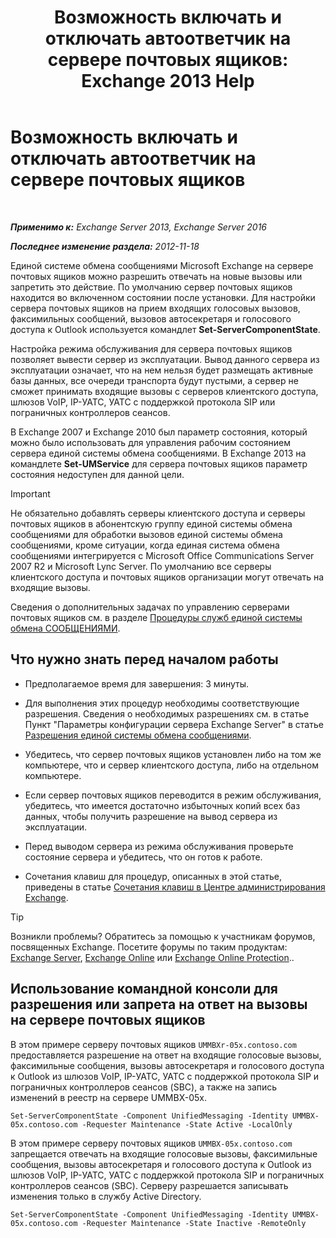 ﻿---
title: 'Возможность включать и отключать автоответчик на сервере почтовых ящиков: Exchange 2013 Help'
TOCTitle: Возможность включать и отключать автоответчик на сервере почтовых ящиков
ms:assetid: 4b860c09-6669-4e3d-b3dc-17b8018b3860
ms:mtpsurl: https://technet.microsoft.com/ru-ru/library/Aa997908(v=EXCHG.150)
ms:contentKeyID: 50556374
ms.date: 04/30/2018
mtps_version: v=EXCHG.150
ms.translationtype: HT
---

# Возможность включать и отключать автоответчик на сервере почтовых ящиков

 

_**Применимо к:** Exchange Server 2013, Exchange Server 2016_

_**Последнее изменение раздела:** 2012-11-18_

Единой системе обмена сообщениями Microsoft Exchange на сервере почтовых ящиков можно разрешить отвечать на новые вызовы или запретить это действие. По умолчанию сервер почтовых ящиков находится во включенном состоянии после установки. Для настройки сервера почтовых ящиков на прием входящих голосовых вызовов, факсимильных сообщений, вызовов автосекретаря и голосового доступа к Outlook используется командлет **Set-ServerComponentState**.

Настройка режима обслуживания для сервера почтовых ящиков позволяет вывести сервер из эксплуатации. Вывод данного сервера из эксплуатации означает, что на нем нельзя будет размещать активные базы данных, все очереди транспорта будут пустыми, а сервер не сможет принимать входящие вызовы с серверов клиентского доступа, шлюзов VoIP, IP-УАТС, УАТС с поддержкой протокола SIP или пограничных контроллеров сеансов.

В Exchange 2007 и Exchange 2010 был параметр состояния, который можно было использовать для управления рабочим состоянием сервера единой системы обмена сообщениями. В Exchange 2013 на командлете **Set-UMService** для сервера почтовых ящиков параметр состояния недоступен для данной цели.

> [!IMPORTANT]  
> Не обязательно добавлять серверы клиентского доступа и серверы почтовых ящиков в абонентскую группу единой системы обмена сообщениями для обработки вызовов единой системы обмена сообщениями, кроме ситуации, когда единая система обмена сообщениями интегрируется с Microsoft Office Communications Server 2007 R2 и Microsoft Lync Server. По умолчанию все серверы клиентского доступа и почтовых ящиков организации могут отвечать на входящие вызовы.


Сведения о дополнительных задачах по управлению серверами почтовых ящиков см. в разделе [Процедуры служб единой системы обмена СООБЩЕНИЯМИ](um-services-procedures-exchange-2013-help.md).

## Что нужно знать перед началом работы

  - Предполагаемое время для завершения: 3 минуты.

  - Для выполнения этих процедур необходимы соответствующие разрешения. Сведения о необходимых разрешениях см. в статье Пункт "Параметры конфигурации сервера Exchange Server" в статье [Разрешения единой системы обмена сообщениями](unified-messaging-permissions-exchange-2013-help.md).

  - Убедитесь, что сервер почтовых ящиков установлен либо на том же компьютере, что и сервер клиентского доступа, либо на отдельном компьютере.

  - Если сервер почтовых ящиков переводится в режим обслуживания, убедитесь, что имеется достаточно избыточных копий всех баз данных, чтобы получить разрешение на вывод сервера из эксплуатации.

  - Перед выводом сервера из режима обслуживания проверьте состояние сервера и убедитесь, что он готов к работе.

  - Сочетания клавиш для процедур, описанных в этой статье, приведены в статье [Сочетания клавиш в Центре администрирования Exchange](keyboard-shortcuts-in-the-exchange-admin-center-exchange-online-protection-help.md).

> [!TIP]  
> Возникли проблемы? Обратитесь за помощью к участникам форумов, посвященных Exchange. Посетите форумы по таким продуктам: <a href="https://go.microsoft.com/fwlink/p/?linkid=60612">Exchange Server</a>, <a href="https://go.microsoft.com/fwlink/p/?linkid=267542">Exchange Online</a> или <a href="https://go.microsoft.com/fwlink/p/?linkid=285351">Exchange Online Protection</a>..


## Использование командной консоли для разрешения или запрета на ответ на вызовы на сервере почтовых ящиков

В этом примере серверу почтовых ящиков `UMMBXr-05x.contoso.com` предоставляется разрешение на ответ на входящие голосовые вызовы, факсимильные сообщения, вызовы автосекретаря и голосового доступа к Outlook из шлюзов VoIP, IP-УАТС, УАТС с поддержкой протокола SIP и пограничных контроллеров сеансов (SBC), а также на запись изменений в реестр на сервере UMMBX-05x.

    Set-ServerComponentState -Component UnifiedMessaging -Identity UMMBX-05x.contoso.com -Requester Maintenance -State Active -LocalOnly

В этом примере серверу почтовых ящиков `UMMBX-05x.contoso.com` запрещается отвечать на входящие голосовые вызовы, факсимильные сообщения, вызовы автосекретаря и голосового доступа к Outlook из шлюзов VoIP, IP-УАТС, УАТС с поддержкой протокола SIP и пограничных контроллеров сеансов (SBC). Серверу разрешается записывать изменения только в службу Active Directory.

    Set-ServerComponentState -Component UnifiedMessaging -Identity UMMBX-05x.contoso.com -Requester Maintenance -State Inactive -RemoteOnly

